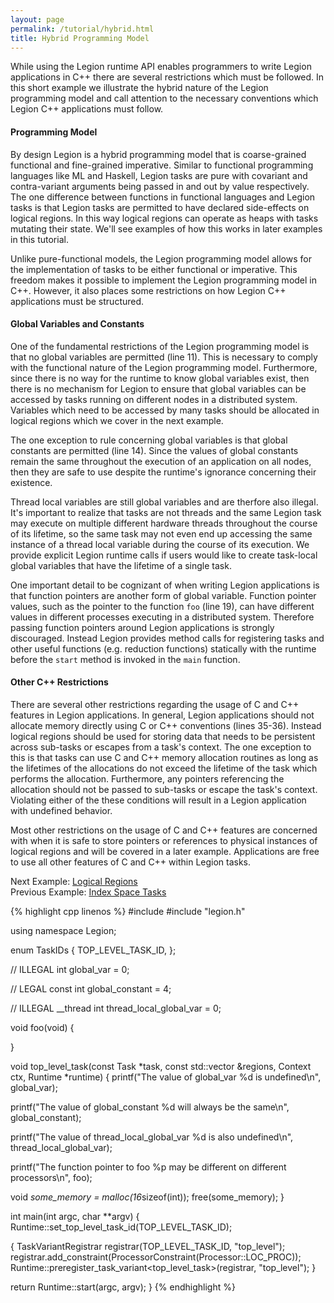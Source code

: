 ```yaml
---
layout: page
permalink: /tutorial/hybrid.html
title: Hybrid Programming Model
---
```


While using the Legion runtime API enables
programmers to write Legion applications
in C++ there are several restrictions which
must be followed. In this short example we
illustrate the hybrid nature of the Legion
programming model and call attention to the
necessary conventions which Legion C++
applications must follow.

#### Programming Model ####

By design Legion is a hybrid programming model
that is coarse-grained functional and fine-grained
imperative. Similar to functional programming
languages like ML and Haskell, Legion tasks are
pure with covariant and contra-variant arguments
being passed in and out by value respectively. The
one difference between functions in functional
languages and Legion tasks is that Legion tasks
are permitted to have declared side-effects on
logical regions. In this way logical regions
can operate as heaps with tasks mutating their
state. We'll see examples of how this works
in later examples in this tutorial.

Unlike pure-functional models, the Legion
programming model allows
for the implementation of tasks to be either
functional or imperative. This freedom makes
it possible to implement the Legion programming
model in C++. However, it also places some
restrictions on how Legion C++ applications
must be structured.

#### Global Variables and Constants ####

One of the fundamental restrictions of the
Legion programming model is that no global
variables are permitted (line 11). This is necessary
to comply with the functional nature of the
Legion programming model. Furthermore, since
there is no way for the runtime to know
global variables exist, then there is no
mechanism for Legion to ensure that global variables
can be accessed by tasks running on different
nodes in a distributed system. Variables which
need to be accessed by many tasks should
be allocated in logical regions which we
cover in the next example.

The one exception to rule concerning global
variables is that global constants are
permitted (line 14). Since the values of
global constants remain the same throughout
the execution of an application on all
nodes, then they are safe to use despite
the runtime's ignorance concerning their
existence.

Thread local variables are still global variables
and are therfore also illegal. It's important to
realize that tasks are not threads and the same
Legion task may execute on multiple different
hardware threads throughout the course of its
lifetime, so the same task may not even end up
accessing the same instance of a thread local
variable during the course of its execution.
We provide explicit Legion runtime calls if users
would like to create task-local global variables
that have the lifetime of a single task.

One important detail to be cognizant of when
writing Legion applications is that function
pointers are another form of global variable.
Function pointer values, such as the pointer
to the function `foo` (line 19), can have
different values in different processes
executing in a distributed system. Therefore
passing function pointers around Legion
applications is strongly discouraged. Instead
Legion provides method calls for registering
tasks and other useful functions (e.g. reduction
functions) statically with the runtime before
the `start` method is invoked in the `main`
function.

#### Other C++ Restrictions ####

There are several other restrictions regarding
the usage of C and C++ features in Legion
applications. In general, Legion applications
should not allocate memory directly using
C or C++ conventions (lines 35-36).
Instead logical regions should be used for storing
data that needs to be persistent across sub-tasks
or escapes from a task's context. The one exception
to this is that tasks can use C and C++ memory
allocation routines as long as the lifetimes of
the allocations do not exceed the lifetime of the
task which performs the allocation. Furthermore, 
any pointers referencing the allocation should not 
be passed to sub-tasks or escape the task's context.
Violating either of the these conditions will result 
in a Legion application with undefined behavior.

Most other restrictions on the usage of C
and C++ features are concerned with when it
is safe to store pointers or references to
physical instances of logical regions and
will be covered in a later example. Applications
are free to use all other features
of C and C++ within Legion tasks.

Next Example: [Logical Regions](/tutorial/logical_regions.html)  
Previous Example: [Index Space Tasks](/tutorial/index_tasks.html)

{% highlight cpp linenos %}
#include <cstdio>
#include "legion.h"

using namespace Legion;

enum TaskIDs {
  TOP_LEVEL_TASK_ID,
};

// ILLEGAL
int global_var = 0;

// LEGAL
const int global_constant = 4;

// ILLEGAL
__thread int thread_local_global_var = 0;

void foo(void)
{

}

void top_level_task(const Task *task,
                    const std::vector<PhysicalRegion> &regions,
                    Context ctx, Runtime *runtime) {
  printf("The value of global_var %d is undefined\n", global_var);

  printf("The value of global_constant %d will always be the same\n", global_constant);

  printf("The value of thread_local_global_var %d is also undefined\n", thread_local_global_var);

  printf("The function pointer to foo %p may be different on different processors\n", foo);

  void *some_memory = malloc(16*sizeof(int));
  free(some_memory);
}

int main(int argc, char **argv) {
  Runtime::set_top_level_task_id(TOP_LEVEL_TASK_ID);

  {
    TaskVariantRegistrar registrar(TOP_LEVEL_TASK_ID, "top_level");
    registrar.add_constraint(ProcessorConstraint(Processor::LOC_PROC));
    Runtime::preregister_task_variant<top_level_task>(registrar, "top_level");
  }

  return Runtime::start(argc, argv);
}
{% endhighlight %}

